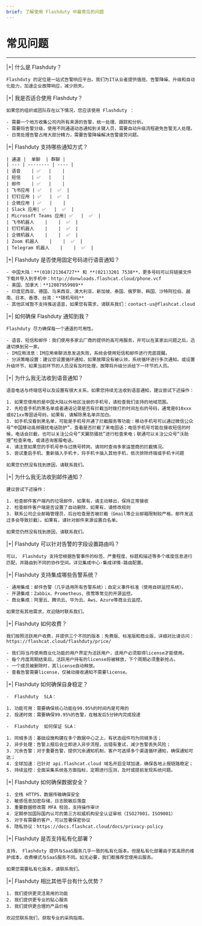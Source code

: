 ```yaml
---
brief: 了解使用 Flashduty 中最常见的问题
---
```


# 常见问题

---

|+| 什么是 Flashduty？

    Flashduty 的定位是一站式告警响应平台。我们为IT从业者提供值班、告警降噪、升级和自动化能力，加速企业故障响应，减少损失。

|+| 我是否适合使用 Flashduty？

    如果您的组织或团队存在以下情况，您应该使用 Flashduty ：

    - 需要一个地方收集公司内所有来源的告警，统一处理、跟踪和分析。
    - 需要将告警分级，使用不同通道动态通知到关键人员，需要自动升级流程避免告警无人处理。
    - 日常处理告警占用大部分精力，需要告警降噪解决告警疲劳问题。

|+| Flashduty 支持哪些通知方式？

    | 通道 |  单聊  | 群聊 |
    | --- | -------- | ---- |
    | 语音    | ✅   |    |
    | 短信    | ✅   |    |
    | 邮件    | ✅   |    |
    | 飞书应用 | ✅   |  ✅  |
    | 钉钉应用 | ✅   |  ✅  |
    | 企微应用 | ✅   |    |
    | Slack 应用| ✅   |  ✅  |
    | Microsoft Teams 应用| ✅   |  ✅  |
    | 飞书机器人    |    |  ✅  |
    | 钉钉机器人    |    |  ✅  |
    | 企微机器人    |    |  ✅  |
    | Zoom 机器人    |    |  ✅  |
    | Telegram 机器人    |    |  ✅  |

|+| Flashduty 是否使用固定号码进行语音通知？

    - 中国大陆：**(010)21364727** 和 **(021)3201 7538**，更多号码可以将链接文件下载并导入到手机中：http://donwloads.flashcat.cloud/phone.vcf
    - 美国、加拿大：**12087959989**
    - 印度尼西亚、德国、马来西亚、澳大利亚、新加坡、泰国、俄罗斯、韩国、沙特阿拉伯、越南、日本、香港、台湾：**随机号码**
    - 其他区域暂不支持推送语音，如果您有需求，请联系我们：contact-us@flashcat.cloud

|+| 如何确保 Flashduty 通知到我？

    Flashduty 尽力确保每一个通道的可用性。

    - 语音、短信和邮件：我们使用多家云厂商的提供的高可用服务，并可以在某家出问题之后，迅速切换到另一家。
    - IM应用消息：IM应用单聊消息发送失败，系统会使用短信和邮件进行兜底提醒。
    - 分派策略设置：建议您设置循环通知，如果故障没有被认领，系统循环进行多次通知。或设置升级环节，如果当前环节的人员没有及时处理，故障将升级分派给下一环节的人员。

|+| 为什么我无法收到语音通知？

    语音电话与终端信号以及设置有很大关系，如果您持续无法收到语音通知，建议尝试下述操作：

    1. 如果您使用的是中国大陆以外地区注册的手机号，请检查我们支持的地域范围。
    2. 先检查手机的黑名单或者通话记录是否有拦截当时拨打的时间左右的号码，通常是010xxx或021xx等固话号码，如果有，请解除黑名单并加白。
    3. 如手机没看到黑名单，可能是手机号开通了拦截服务等功能：移动手机号可以通过微信公众号“中国移动高频骚扰电话防护”，查看是否拦截了来电固话；电信手机号可能在接收短信的时候，电话会拦截，也可以关注公众号“天翼防骚扰”进行检查来电；联通可以关注公众号“沃助理”检查来电，或请咨询客服电话。
    4. 请注意如果您的手机号参与过携号转网，请同时查询多家运营商的拦截情况。
    5. 尝试重启手机、重新插入手机卡，将手机卡插入其他手机，依次排除终端或手机卡问题

    如果您仍然没有找到原因，请联系我们。

|+| 为什么我无法收到邮件通知？

    建议尝试下述操作：

    1. 检查邮件客户端内的垃圾邮件，如果有，请主动移出，保持正常接收
    2. 检查邮件客户端是否设置了自动删除，如果有，请修改规则
    3. 联系公司企业邮箱管理员，后台检查是否被拦截（Gmail等企业邮箱限制较严格，邮件发送过多会导致拦截）。如果有，请针对邮件来源设置白名单。

    如果您仍然没有找到原因，请联系我们。

|+| Flashduty 可以针对告警的字段设置路由吗？

    可以， Flashduty 支持您根据告警事件的标签、严重程度、标题和描述等多个维度信息进行匹配，并路由到不同的协作空间。详见集成中心-集成详情-路由配置。

|+| Flashduty 支持集成哪些告警系统？

    - 通用集成：邮件告警（几乎适用所有告警系统）；自定义事件标准（使用自研监控系统）。
    - 开源集成：Zabbix、Prometheus、夜莺等常见的开源监控。
    - 商业集成：阿里云、腾讯云、华为云、Aws、Azure等商业云监控。

    如果您有其他需求，欢迎随时联系我们。

|+| Flashduty 如何收费？

    我们按照活跃用户收费，并提供三个不同的版本：免费版、标准版和商业版，详细对比请访问：https://flashcat.cloud/flashduty/price/

    - 我们将当月使用商业化功能的用户界定为活跃用户，该用户必须取得license才能使用。
    - 每个月度周期结束后，活跃用户持有的license将被释放，下个周期必须重新抢占。
    - 一个成员被删除时，其license自动释放。
    - 查看告警需要license，仅被动接收通知不需要license。

|+| Flashduty 如何确保自身稳定？

    -  Flashduty  SLA：

    1. 功能可用：需要确保核心功能在99.95%的时间内是可用的
    2. 投递时效：需要确保99.95%的告警，在触发后5分钟内完成投递

    -  Flashduty  如何保证 SLA：

    1. 同城多活：基础设施构建在多个数据中心之上，有状态组件均为同城多活；
    2. 异步处理：告警上报后会立即进入异步流程，出错有重试，减少告警丢失风险；
    3. 冗余告警：对于重要告警，提供冗余通知机制，客户可选择多个渠道循环通知，确保通知可达；
    4. 全球加速：已针对 api.flashcat.cloud 域名开启全球加速，确保各地上报链路稳定；
    5. 持续监控：全面采集系统各方面指标，定期进行压测，及时或提前发现系统问题。

|+| Flashduty 如何确保数据安全？

    1. 全栈 HTTPS，数据传输确保安全
    2. 敏感信息加密存储，日志脱敏后落盘
    3. 重要数据修改需 MFA 校验，支持操作审计
    4. 定期参加国际国内认可的第三方权威机构安全认证审核（ISO27001，ISO9001）
    5. 对于有需要的客户，可以签署保密协议
    6. 隐私协议：https://docs.flashcat.cloud/docs/privacy-policy

|+| Flashduty 是否支持私有化部署？

    支持， Flashduty 提供与SaaS服务几乎一致的私有化版本。但是私有化部署由于其高昂的维护成本，收费模式与SaaS服务不同。如无必要，我们都推荐您使用云服务。

    如果您需要私有化版本，请联系我们。

|+| Flashduty 相比其他平台有什么优势？

    1. 我们提供更灵活易用的功能
    2. 我们提供更专业的贴心服务
    3. 我们提供更合理的产品价格

    欢迎您联系我们，获取专业的采购指南。